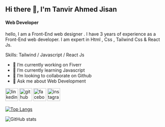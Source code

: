 


## Hi there 👋, I'm Tanvir Ahmed Jisan
#### Web Developer
hello, I am a Front-End web designer . I have 3 years of experience as a Front-End web developer. I am expert in Html , Css , Tailwind Css & React Js.

Skills: Tailwind / Javascript / React Js

- 🔭 I’m currently working on Fiverr 
- 🌱 I’m currently learning Javascript 
- 👯 I’m looking to collaborate on Github 
- 💬 Ask me about Web Development 


[<img src='https://cdn.jsdelivr.net/npm/simple-icons@3.0.1/icons/linkedin.svg' alt='linkedin' height='40'>](https://www.linkedin.com/in/tanvirahmedjisan/) [<img src='https://cdn.jsdelivr.net/npm/simple-icons@3.0.1/icons/github.svg' alt='github' height='40'>](https://github.com/Jisan-05)  [<img src='https://cdn.jsdelivr.net/npm/simple-icons@3.0.1/icons/facebook.svg' alt='facebook' height='40'>](https://www.facebook.com/profile.php?id=100066276038929)  [<img src='https://cdn.jsdelivr.net/npm/simple-icons@3.0.1/icons/instagram.svg' alt='instagram' height='40'>](https://www.instagram.com/jisan_1212/)  

[![Top Langs](https://github-readme-stats.vercel.app/api/top-langs/?username=Jisan-05)](https://github.com/anuraghazra/github-readme-stats)

![GitHub stats](https://github-readme-stats.vercel.app/api?username=Jisan-05&show_icons=true&count_private=true)  

